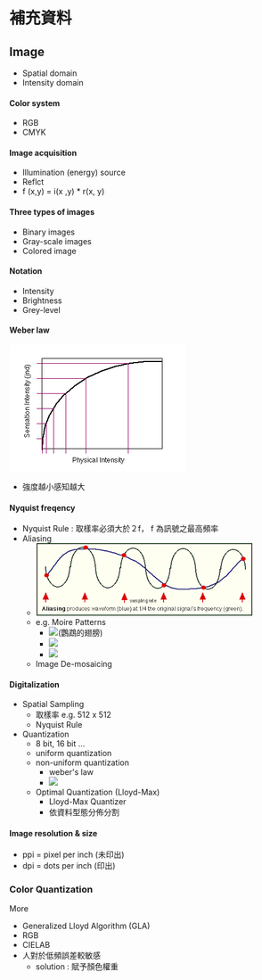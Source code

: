 # 補充資料

## Image

* Spatial domain
* Intensity domain

#### Color system

* RGB
* CMYK

#### Image acquisition

* Illumination \(energy\)  source
* Reflct
* f \(x,y\) = i\(x ,y\)  \* r\(x, y\) 

#### Three  types  of  images

* Binary  images
* Gray-scale images
* Colored image

#### Notation

* Intensity
* Brightness
* Grey-level

#### Weber law

![](../.gitbook/assets/download.gif)

* 強度越小感知越大

#### Nyquist freqency

* Nyquist Rule : 取樣率必須大於２f， f 為訊號之最高頻率
* Aliasing
  * ![](../.gitbook/assets/download.png)
  * e.g. Moire Patterns
    * ![](https://upload.wikimedia.org/wikipedia/commons/thumb/1/16/Moire_on_parrot_feathers.jpg/160px-Moire_on_parrot_feathers.jpg)\(鸚鵡的翅膀\)
    * ![](https://insaneimpact.com/wp-content/uploads/2017/11/moire-gif.gif)
    * ![](https://swannsmith.com/wp-content/uploads/2013/04/concentric-lines.gif)
  * Image De-mosaicing

#### Digitalization

* Spatial Sampling
  * 取樣率 e.g. 512 x 512
  * Nyquist Rule
* Quantization
  * 8 bit, 16 bit ...
  * uniform quantization
  * non-uniform quantization
    * weber's law
    * ![](https://analogquantized.files.wordpress.com/2013/02/nonuniform_sampling.png?w=768&h=351)
  * Optimal Quantization \(Lloyd-Max\)
    * Lloyd-Max Quantizer
    * 依資料型態分佈分割

#### Image resolution & size

* ppi = pixel per inch \(未印出\)
* dpi = dots per inch \(印出\)

### Color Quantization

More

* Generalized Lloyd Algorithm \(GLA\)
* RGB
* CIELAB
* 人對於低頻誤差較敏感
  * solution : 賦予顏色權重

